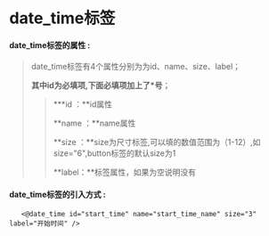 # date\_time**标签**

#### date\_time**标签的属性 :**

> date\_time标签有4个属性分别为为id、name、size、label；
>
> **其中id为必填项,下面必填项加上了\*号**；
>
> > \***id ：**id属性
> >
> > **name ：**name属性
> >
> > **size ：**size为尺寸标签,可以填的数值范围为（1-12）,如size="6",button标签的默认size为1
> >
> > **label：**标签属性，如果为空说明没有

#### date\_time标签的引入方式 :

```
   <@date_time id="start_time" name="start_time_name" size="3" label="开始时间" />
```



